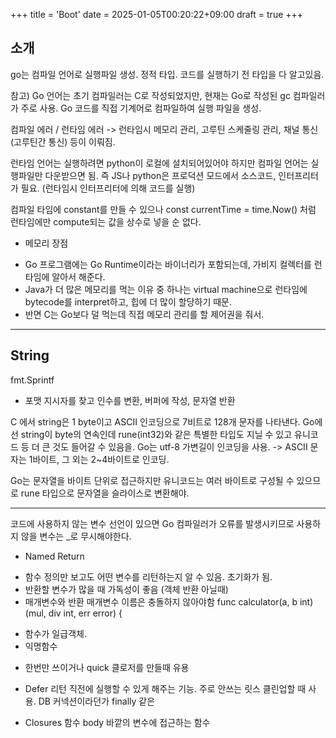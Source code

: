 +++
title = 'Boot'
date = 2025-01-05T00:20:22+09:00
draft = true
+++
## 소개

go는 컴파일 언어로 실행파일 생성.
정적 타입. 코드를 실행하기 전 타입을 다 알고있음.

참고)
Go 언어는 초기 컴파일러는 C로 작성되었지만, 현재는 Go로 작성된 gc 컴파일러가 주로 사용. Go 코드를 직접 기계어로 컴파일하여 실행 파일을 생성.

컴파일 에러 / 런타임 에러
-> 런타임시 메모리 관리, 고루틴 스케줄링 관리, 채널 통신(고루틴간 통신) 등이 이뤄짐.

런타임 언어는 실행하려면 python이 로컬에 설치되어있어야 하지만 
컴파일 언어는 실행파일만 다운받으면 됨.
즉 JS나 python은 프로덕션 모드에서 소스코드, 인터프리터가 필요.
(런타임시 인터프리터에 의해 코드를 실행)

컴파일 타임에 constant를 만들 수 있으나
const currentTime = time.Now() 처럼 런타임에만 compute되는 값을 상수로 넣을 순 없다.


* 메모리 장점
- Go 프로그램에는 Go Runtime이라는 바이너리가 포함되는데, 가비지 컬렉터를 런타임에 알아서 해준다.
- Java가 더 많은 메모리를 먹는 이유 중 하나는 virtual machine으로 런타임에 bytecode를 interpret하고, 힙에 더 많이 할당하기 때문.
- 반면 C는 Go보다 덜 먹는데 직접 메모리 관리를 할 제어권을 줘서.

---
## String
fmt.Sprintf
- 포맷 지시자를 찾고 인수를 변환,
버퍼에 작성, 문자열 반환 

C 에서 string은 1 byte이고 ASCII 인코딩으로 7비트로 128개 문자를 나타낸다. 
Go에선 string이 byte의 연속인데 rune(int32)와 같은 특별한 타입도 지닐 수 있고 유니코드 등 더 큰 것도 들어갈 수 있음을.
Go는 utf-8 가변길이 인코딩을 사용. 
-> ASCII 문자는 1바이트, 그 외는 2~4바이트로 인코딩. 

Go는 문자열을 바이트 단위로 접근하지만
유니코드는 여러 바이트로 구성될 수 있으므로
rune 타입으로 문자열을 슬라이스로 변환해야.

---

코드에 사용하지 않는 변수 선언이 있으면 Go 컴파일러가 오류를 발생시키므로 사용하지 않을 변수는 _로 무시해야한다.

* Named Return
- 함수 정의만 보고도 어떤 변수를 리턴하는지 알 수 있음. 초기화가 됨. 
- 반환할 변수가 많을 때 가독성이 좋음 (객체 반환 아닐때)
- 매개변수와 반환 매개변수 이름은 충돌하지 않아야함
func calculator(a, b int) (mul, div int, err error) {

* 함수가 일급객체.
* 익명함수
- 한번만 쓰이거나 quick 클로저를 만들때 유용

* Defer
리턴 직전에 실행할 수 있게 해주는 기능.
주로 안쓰는 릿스 클린업할 때 사용. DB 커넥션이라던가
finally 같은

* Closures
함수 body 바깥의 변수에 접근하는 함수

